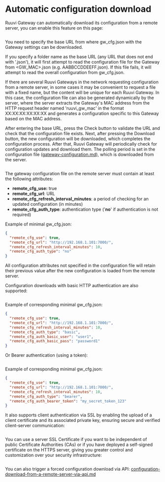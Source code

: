 # Automatic configuration download

Ruuvi Gateway can automatically download its configuration from a remote server, you can enable this feature on this page:

<figure><img src="../../.gitbook/assets/Screenshot from 2023-12-13 08-29-56.png" alt=""><figcaption></figcaption></figure>

You need to specify the base URL from where gw\_cfg.json with the Gateway settings can be downloaded.

If you specify a folder name as the base URL (any URL that does not end with '.json'), it will first attempt to read the configuration file for the Gateway from \<GW\_MAC>.json (e.g. AABBCCDDEEFF.json). If this file fails, it will attempt to read the overall configuration from gw\_cfg.json.

If there are several Ruuvi Gateways in the network requesting configuration from a remote server, in some cases it may be convenient to request a file with a fixed name, but the content will be unique for each Ruuvi Gateway. In this case, the configuration file can also be generated dynamically by the server, where the server extracts the Gateway's MAC address from the HTTP request header named 'ruuvi\_gw\_mac' in the format XX:XX:XX:XX:XX:XX and generates a configuration specific to this Gateway based on the MAC address.

After entering the base URL, press the Check button to validate the URL and check that the configuration file exists. Next, after pressing the Download button, the new configuration will be downloaded, which completes the configuration process. After that, Ruuvi Gateway will periodically check for configuration updates and download them. The polling period is set in the configuration file ([gateway-configuration.md](../data-formats/gateway-configuration.md "mention")), which is downloaded from the server.

<figure><img src="../../.gitbook/assets/Screenshot from 2023-12-13 08-31-57.png" alt=""><figcaption></figcaption></figure>

The gateway configuration file on the remote server must contain at least the following attributes:

* **remote\_cfg\_use:** true
* **remote\_cfg\_url**: URL
* **remote\_cfg\_refresh\_interval\_minutes**: a period of checking for an updated configuration (in minutes)
* **remote\_cfg\_auth\_type**: authentication type ('**no**' if authentication is not required)

Example of minimal gw\_cfg.json:

```json
{
  "remote_cfg_use": true, 
  "remote_cfg_url": "http://192.168.1.101:7000/", 
  "remote_cfg_refresh_interval_minutes": 10,
  "remote_cfg_auth_type": "no" 
}
```

All configuration attributes not specified in the configuration file will retain their previous value after the new configuration is loaded from the remote server.

Configuration downloads with basic HTTP authentication are also supported:

<figure><img src="../../.gitbook/assets/Screenshot from 2023-12-13 08-33-42.png" alt=""><figcaption></figcaption></figure>

Example of corresponding minimal gw\_cfg.json:

```json
{
  "remote_cfg_use": true, 
  "remote_cfg_url": "http://192.168.1.101:7000/", 
  "remote_cfg_refresh_interval_minutes": 10,
  "remote_cfg_auth_type": "basic",
  "remote_cfg_auth_basic_user": "user1",
  "remote_cfg_auth_basic_pass": "password1"
}
```

Or Bearer authentication (using a token):

<figure><img src="../../.gitbook/assets/Screenshot from 2023-06-27 18-26-27.png" alt=""><figcaption></figcaption></figure>

Example of corresponding minimal gw\_cfg.json:

```json
{
  "remote_cfg_use": true, 
  "remote_cfg_url": "http://192.168.1.101:7000/", 
  "remote_cfg_refresh_interval_minutes": 10,
  "remote_cfg_auth_type": "bearer",
  "remote_cfg_auth_bearer_token": "my_secret_token_123"
}
```

It also supports client authentication via SSL by enabling the upload of a client certificate and its associated private key, ensuring secure and verified client-server communication:

<figure><img src="../../.gitbook/assets/Screenshot from 2023-12-13 08-35-16.png" alt=""><figcaption></figcaption></figure>

You can use a server SSL Certificate if you want to be independent of public Certificate Authorities (CAs) or if you have deployed a self-signed certificate on the HTTPS server, giving you greater control and customization over your security infrastructure:

<figure><img src="../../.gitbook/assets/Screenshot from 2023-12-13 08-35-52.png" alt=""><figcaption></figcaption></figure>

You can also trigger a forced configuration download via API: [configuration-download-from-a-remote-server-via-api.md](../examples/configuration-download-from-a-remote-server-via-api.md "mention")
